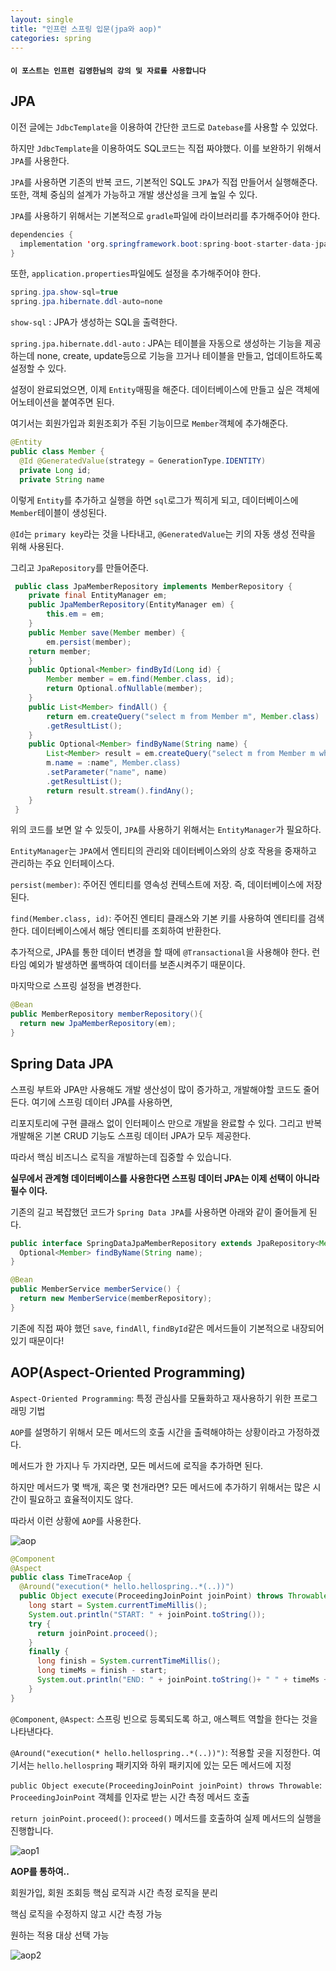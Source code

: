 ```yaml
---
layout: single
title: "인프런 스프링 입문(jpa와 aop)"
categories: spring
---
```


#### `이 포스트는 인프런 김영한님의 강의 및 자료를 사용합니다`

## JPA

이전 글에는 `JdbcTemplate`을 이용하여 간단한 코드로 `Datebase`를 사용할 수 있었다. 

하지만 `JdbcTemplate`을 이용하여도 SQL코드는 직접 짜야했다. 이를 보완하기 위해서 `JPA`를 사용한다.

`JPA`를 사용하면 기존의 반복 코드, 기본적인 SQL도 `JPA`가 직접 만들어서 실행해준다. 또한, 객체 중심의 설계가 가능하고 개발 생산성을 크게 높일 수 있다.

`JPA`를 사용하기 위해서는 기본적으로 `gradle`파일에 라이브러리를 추가해주어야 한다.

```java
dependencies {
  implementation 'org.springframework.boot:spring-boot-starter-data-jpa'
}
```

또한, `application.properties`파일에도 설정을 추가해주어야 한다.

```java
spring.jpa.show-sql=true
spring.jpa.hibernate.ddl-auto=none
```

`show-sql` : JPA가 생성하는 SQL을 출력한다. 

`spring.jpa.hibernate.ddl-auto` : JPA는 테이블을 자동으로 생성하는 기능을 제공하는데 none, create, update등으로 기능을 끄거나 테이블을 만들고, 업데이트하도록 설정할 수 있다.

설정이 완료되었으면, 이제 `Entity`매핑을 해준다. 데이터베이스에 만들고 싶은 객체에 어노테이션을 붙여주면 된다. 

여기서는 회원가입과 회원조회가 주된 기능이므로 `Member`객체에 추가해준다.

```java
@Entity
public class Member {
  @Id @GeneratedValue(strategy = GenerationType.IDENTITY)
  private Long id;
  private String name
```

이렇게 `Entity`를 추가하고 실행을 하면 `sql`로그가 찍히게 되고, 데이터베이스에 `Member`테이블이 생성된다. 

`@Id`는 `primary key`라는 것을 나타내고, `@GeneratedValue`는 키의 자동 생성 전략을 위해 사용된다.

그리고 `JpaRepository`를 만들어준다.

```java
 public class JpaMemberRepository implements MemberRepository {
    private final EntityManager em;
    public JpaMemberRepository(EntityManager em) {
        this.em = em;
    }
    public Member save(Member member) {
        em.persist(member);
    return member;
    }
    public Optional<Member> findById(Long id) {
        Member member = em.find(Member.class, id);
        return Optional.ofNullable(member);
    }
    public List<Member> findAll() {
        return em.createQuery("select m from Member m", Member.class)
        .getResultList();
    }
    public Optional<Member> findByName(String name) {
        List<Member> result = em.createQuery("select m from Member m where 
        m.name = :name", Member.class)
        .setParameter("name", name)
        .getResultList();
        return result.stream().findAny();
    }
 }
```

위의 코드를 보면 알 수 있듯이, `JPA`를 사용하기 위해서는 `EntityManager`가 필요하다.

`EntityManager`는 `JPA`에서 엔티티의 관리와 데이터베이스와의 상호 작용을 중재하고 관리하는 주요 인터페이스다.

`persist(member)`: 주어진 엔티티를 영속성 컨텍스트에 저장. 즉, 데이터베이스에 저장된다.

`find(Member.class, id)`: 주어진 엔티티 클래스와 기본 키를 사용하여 엔티티를 검색한다. 데이터베이스에서 해당 엔티티를 조회하여 반환한다.

추가적으로, JPA를 통한 데이터 변경을 할 때에 `@Transactional`을 사용해야 한다. 런타임 예외가 발생하면 롤백하여 데이터를 보존시켜주기 때문이다.

마지막으로 스프링 설정을 변경한다.

```java
@Bean
public MemberRepository memberRepository(){ 
  return new JpaMemberRepository(em);
}
```

## Spring Data JPA

스프링 부트와 JPA만 사용해도 개발 생산성이 많이 증가하고, 개발해야할 코드도 줄어든다. 여기에 스프링 데이터 JPA를 사용하면, 

리포지토리에 구현 클래스 없이 인터페이스 만으로 개발을 완료할 수 있다. 그리고 반복 개발해온 기본 CRUD 기능도 스프링 데이터 JPA가 모두 제공한다.

따라서 핵심 비즈니스 로직을 개발하는데 집중할 수 있습니다.

**실무에서 관계형 데이터베이스를 사용한다면 스프링 데이터 JPA는 이제 선택이 아니라 필수 이다.**

기존의 길고 복잡했던 코드가 `Spring Data JPA`를 사용하면 아래와 같이 줄어들게 된다.

```java
public interface SpringDataJpaMemberRepository extends JpaRepository<Member, Long>, MemberRepository {
  Optional<Member> findByName(String name);
}
```

```java
@Bean
public MemberService memberService() {
  return new MemberService(memberRepository);
}
```

기존에 직접 짜야 했던 `save`, `findAll`, `findById`같은 메서드들이 기본적으로 내장되어 있기 때문이다!

## AOP(Aspect-Oriented Programming)

`Aspect-Oriented Programming`: 특정 관심사를 모듈화하고 재사용하기 위한 프로그래밍 기법

`AOP`를 설명하기 위해서 모든 메서드의 호출 시간을 출력해야하는 상황이라고 가정하겠다.

메서드가 한 가지나 두 가지라면, 모든 메서드에 로직을 추가하면 된다.

하지만 메서드가 몇 백개, 혹은 몇 천개라면? 모든 메서드에 추가하기 위해서는 많은 시간이 필요하고 효율적이지도 않다.

따라서 이런 상황에 `AOP`를 사용한다.

![aop](/images/aop.png)

```java
@Component
@Aspect
public class TimeTraceAop {
  @Around("execution(* hello.hellospring..*(..))")
  public Object execute(ProceedingJoinPoint joinPoint) throws Throwable {
    long start = System.currentTimeMillis();
    System.out.println("START: " + joinPoint.toString());
    try {
      return joinPoint.proceed();
    } 
    finally {
      long finish = System.currentTimeMillis();
      long timeMs = finish - start;
      System.out.println("END: " + joinPoint.toString()+ " " + timeMs + "ms");
    }
}
```

`@Component`, `@Aspect`: 스프링 빈으로 등록되도록 하고, 애스펙트 역할을 한다는 것을 나타낸다다.

`@Around("execution(* hello.hellospring..*(..))")`: 적용할 곳을 지정한다. 여기서는 `hello.hellospring` 패키지와 하위 패키지에 있는 모든 메서드에 지정

`public Object execute(ProceedingJoinPoint joinPoint) throws Throwable`: `ProceedingJoinPoint` 객체를 인자로 받는 시간 측정 메서드 호출

`return joinPoint.proceed()`: `proceed()` 메서드를 호출하여 실제 메서드의 실행을 진행합니다.

![aop1](/images/aop1.png)

**AOP를 통하여..**

회원가입, 회원 조회등 핵심 로직과 시간 측정 로직을 분리

핵심 로직을 수정하지 않고 시간 측정 가능

원하는 적용 대상 선택 가능

![aop2](/images/aop2.png)



